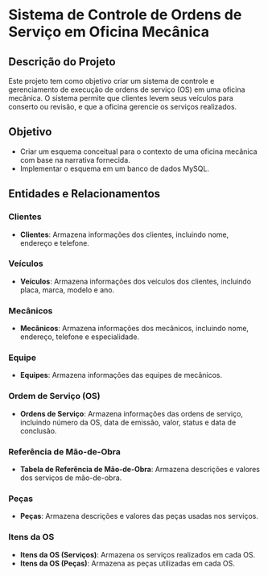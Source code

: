 # Sistema de Controle de Ordens de Serviço em Oficina Mecânica

## Descrição do Projeto

Este projeto tem como objetivo criar um sistema de controle e gerenciamento de execução de ordens de serviço (OS) em uma oficina mecânica. O sistema permite que clientes levem seus veículos para conserto ou revisão, e que a oficina gerencie os serviços realizados.

## Objetivo

- Criar um esquema conceitual para o contexto de uma oficina mecânica com base na narrativa fornecida.
- Implementar o esquema em um banco de dados MySQL.

## Entidades e Relacionamentos

### Clientes

- **Clientes**: Armazena informações dos clientes, incluindo nome, endereço e telefone.

### Veículos

- **Veículos**: Armazena informações dos veículos dos clientes, incluindo placa, marca, modelo e ano.

### Mecânicos

- **Mecânicos**: Armazena informações dos mecânicos, incluindo nome, endereço, telefone e especialidade.

### Equipe

- **Equipes**: Armazena informações das equipes de mecânicos.

### Ordem de Serviço (OS)

- **Ordens de Serviço**: Armazena informações das ordens de serviço, incluindo número da OS, data de emissão, valor, status e data de conclusão.

### Referência de Mão-de-Obra

- **Tabela de Referência de Mão-de-Obra**: Armazena descrições e valores dos serviços de mão-de-obra.

### Peças

- **Peças**: Armazena descrições e valores das peças usadas nos serviços.

### Itens da OS

- **Itens da OS (Serviços)**: Armazena os serviços realizados em cada OS.
- **Itens da OS (Peças)**: Armazena as peças utilizadas em cada OS.